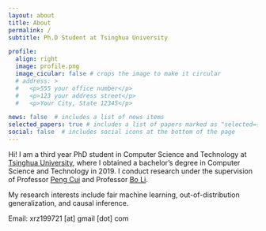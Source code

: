 ```yaml
---
layout: about
title: About
permalink: /
subtitle: Ph.D Student at Tsinghua University

profile:
  align: right
  image: profile.png
  image_cicular: false # crops the image to make it circular
  # address: >
  #   <p>555 your office number</p>
  #   <p>123 your address street</p>
  #   <p>Your City, State 12345</p>

news: false  # includes a list of news items
selected_papers: true # includes a list of papers marked as "selected={true}"
social: false  # includes social icons at the bottom of the page
---
```


Hi! I am a third year PhD student in Computer Science and Technology at [Tsinghua University](https://www.tsinghua.edu.cn/en/), where I obtained a bachelor’s degree in Computer Science and Technology in 2019. I conduct research under the supervision of Professor [Peng Cui](http://cuip.thumedialab.com/) and Professor [Bo Li](http://www.sem.tsinghua.edu.cn/en/libo).

My research interests include fair machine learning, out-of-distribution generalization, and causal inference.

Email: xrz199721 [at] gmail [dot] com